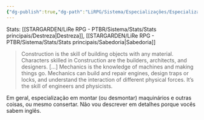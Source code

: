 ```yaml
---
{"dg-publish":true,"dg-path":"LiRPG/Sistema/Especializações/Especializações existentes/Artífice.md","permalink":"/li-rpg/sistema/especializacoes/especializacoes-existentes/artifice/","created":"2025-01-11T01:32:05.513-03:00","updated":"2025-01-12T02:34:07.999-03:00"}
---
```



Stats: [[STARGARDEN/LiRe RPG - PTBR/Sistema/Stats/Stats principais/Destreza\|Destreza]], [[STARGARDEN/LiRe RPG - PTBR/Sistema/Stats/Stats principais/Sabedoria\|Sabedoria]]

> Construction is the skill of building objects with any material. Characters skilled in Construction are the builders, architects, and designers. […] Mechanics is the knowledge of machines and making things go. Mechanics can build and repair engines, design traps or locks, and understand the interaction of different physical forces. It’s the skill of engineers and physicists.

Em geral, especialização em montar (ou desmontar) maquinários e outras coisas, ou mesmo consertar. Não vou descrever em detalhes porque vocês sabem inglês.